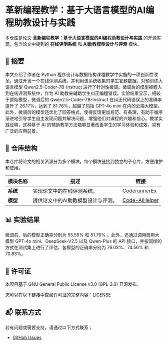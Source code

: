 # 革新编程教学：基于大语言模型的AI编程助教设计与实践
本仓库是论文 **革新编程教学：基于大语言模型的AI编程助教设计与实践** 的开源实现，包含论文中提到的 **在线评测系统** 和 **AI助教模型设计与评测** 模块。

## 📄 摘要
本文介绍了作者在 Python 程序设计与数据结构课程教学中实施的一项创新性改革。通过开发一个在线评测系统，并利用该系统收集的学生答题数据，对预训练大语言模型 Qwen2.5-Coder-7B-Instruct 进行了针对性微调。微调后的模型被嵌入到在线评测系统中，作为 AI 助教来辅助学生纠正编程错误。实验结果显示，相较于原始模型，微调后的 Qwen2.5-Coder-7B-Instruct 在纠正代码错误上的准确率提升了 26.17%，达到了 81.76%，超越了包括 GPT-4o mini 在内的云端大模型。此外，微调后的模型还优化了回答格式，使得反馈更加规范、有条理，有助于循序渐进地引导学生自主发现问题并解决问题，增强他们对课程的兴趣和信心。教学实践证明，这种基于 AI 的辅助教学方法能够显著改善学生的学习体验和成效，具有广泛的应用前景。

## 📁 仓库结构

本仓库将论文的相关资源分为多个模块，每个模块链接到独立的子仓库，方便维护和使用。

| 模块名称          | 描述                                                                                               | 链接                                                                                                   |
|------------------|--------------------------------------------------------------------------------------------------|--------------------------------------------------------------------------------------------------------|
| **系统** | 实现论文中的在线评测系统。                                                    | [CoderunnerEx](https://github.com/CPU-DS/CoderunnerEx)                                              |
| **模型**| 提供论文中的AI助教模型设计与评测。                                                    | [Code-AiHelper](https://github.com/CPU-DS/Code-AiHelper)                                             |

## 📊 实验结果

微调前、后的模型正确率分别为 55.59% 和 81.76% 。此外，还通过调用商用大模型 GPT-4o mini、DeepSeek-V2.5 以及 Qwen-Plus 的 API 接口，并按同样的方式在测试集上进行了评估，各模型的正确率分别为 76.03%、74.56% 和 70.83%。

## 📜 许可证
本项目基于 GNU General Public License v3.0 (GPL-3.0) 开源发布。

您可以在以下链接中查阅许可证的完整内容：[LICENSE](LICENSE)

## 📬 联系方式

若有问题或需要支持，请通过以下方式联系：
- [GitHub Issues](https://github.com/CPU-DS/Code-Ai/issues)
